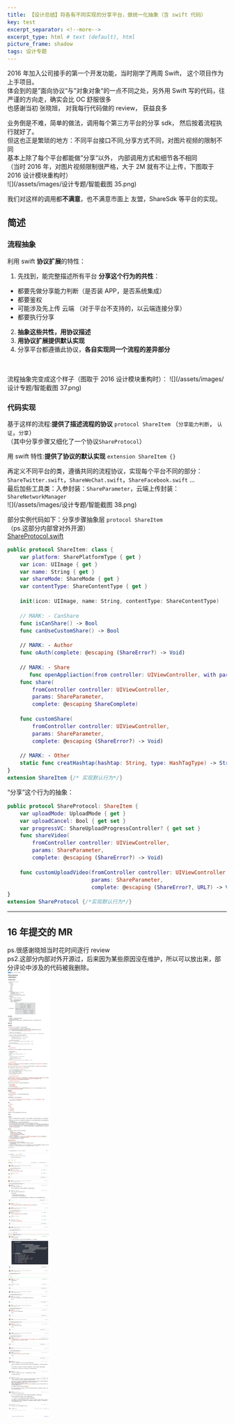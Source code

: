 ```yaml
---  
title: 【设计总结】将各有不同实现的分享平台，做统一化抽象（含 swift 代码）  
key: test  
excerpt_separator: <!--more-->  
excerpt_type: html # text (default), html  
picture_frame: shadow  
tags: 设计专题  
---  
```

2016 年加入公司接手的第一个开发功能，当时刚学了两周 Swift， 这个项目作为上手项目。    
体会到的是”面向协议“与”对象对象“的一点不同之处，另外用 Swift 写的代码，往严谨的方向走，确实会比 OC 舒服很多    
也感谢当初 张晓旭， 对我每行代码做的 review， 获益良多    
  
业务倒是不难，简单的做法，调用每个第三方平台的分享 sdk， 然后按着流程执行就好了。    
但这也正是繁琐的地方：不同平台接口不同,分享方式不同，对图片视频的限制不同    
基本上除了每个平台都能做”分享“以外， 内部调用方式和细节各不相同    
（当时 2016 年，对图片视频限制很严格，大于 2M 就有不让上传，下图取于 2016 设计模块重构时）    
![](/assets/images/设计专题/智能截图 35.png)    
  
我们对这样的调用都**不满意**，也不满意市面上 友盟，ShareSdk 等平台的实现。    

## 简述

### 流程抽象

利用 swift **协议扩展**的特性：    
1. 先找到，能完整描述所有平台 **分享这个行为的共性**：  
* 都要先做分享能力判断（是否装 APP，是否系统集成）  
* 都要鉴权  
* 可能涉及先上传 云端 （对于平台不支持的，以云端连接分享）  
* 都要执行分享  
2. **抽象这些共性，用协议描述**  
3. **用协议扩展提供默认实现**  
4. 分享平台都遵循此协议，**各自实现同一个流程的差异部分**  
  
<br/>  
<br/>  
流程抽象完变成这个样子（图取于 2016 设计模块重构时）：  
![](/assets/images/设计专题/智能截图 37.png)  

### 代码实现
基于这样的流程:**提供了描述流程的协议** `protocol ShareItem` （`分享能力判断`， `认证`，`分享`）  
（其中分享步骤又细化了一个协议`ShareProtocol`）

用 swift 特性:**提供了协议的默认实现** `extension ShareItem {}`  

再定义不同平台的类，遵循共同的流程协议，实现每个平台不同的部分：  
`ShareTwitter.swift`，`ShareWeChat.swift`，`ShareFacebook.swift` …  
最后加些工具类：入参封装：`ShareParameter`，云端上传封装：`ShareNetworkManager`  
![](/assets/images/设计专题/智能截图 38.png)  
  
部分实例代码如下：分享步骤抽象层 `protocol ShareItem`  
（ps.这部分内部曾对外开源）  
[ShareProtocol.swift](/assets/images/设计专题/ShareProtocol.swift)  
```swift  
public protocol ShareItem: class {  
    var platform: SharePlatformType { get }  
    var icon: UIImage { get }  
    var name: String { get }  
    var shareMode: ShareMode { get }  
    var contentType: ShareContentType { get }  
      
    init(icon: UIImage, name: String, contentType: ShareContentType)  
      
    // MARK: - CanShare  
    func isCanShare() -> Bool  
    func canUseCustomShare() -> Bool  
      
    // MARK: - Author  
    func oAuth(complete: @escaping (ShareError?) -> Void)  
      
    // MARK: - Share  
	   func openAppliaction(from controller: UIViewController, with params: ShareParameter?)  
    func share(  
        fromController controller: UIViewController,  
        params: ShareParameter,  
        complete: @escaping ShareComplete)  
      
    func customShare(  
        fromController controller: UIViewController,  
        params: ShareParameter,  
        complete: @escaping (ShareError?) -> Void)  
      
    // MARK: - Other  
    static func creatHashtap(hashtap: String, type: HashTagType) -> String  
}  
extension ShareItem {/* 实现默认行为*/}  
```  
“分享”这个行为的抽象：  
```swift  
public protocol ShareProtocol: ShareItem {  
    var uploadMode: UploadMode { get }  
    var uploadCancel: Bool { get set }  
    var progressVC: ShareUploadProgressController? { get set }  
    func shareVideo(  
        fromController controller: UIViewController,  
        params: ShareParameter,  
        complete: @escaping (ShareError?) -> Void)  
      
    func customUploadVideo(fromController controller: UIViewController,  
                           params: ShareParameter,  
                           complete: @escaping (ShareError?, URL?) -> Void)  
}  
extension ShareProtocol {/*实现默认行为*/}  
```  
  
- - - -  
## 16 年提交的 MR 
ps.很感谢晓旭当时花时间逐行 review  
ps2.这部分内部对外开源过，后来因为某些原因没在维护，所以可以放出来，部分评论中涉及的代码被我删除。  
![](/assets/images/设计专题/MR截图.png)
